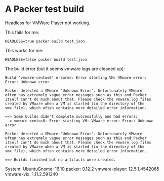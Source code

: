 # A Packer test build

Headless for VMWare Player not working.

This fails for me:

    HEADLESS=true packer build test.json

This works for me:

    HEADLESS=false packer build test.json

The build error (but it seems vmware logs are cleaned up):

```
Build 'vmware-centos6' errored: Error starting VM: VMware error: Error: Unknown error

Packer detected a VMware 'Unknown Error'. Unfortunately VMware
often has extremely vague error messages such as this and Packer
itself can't do much about that. Please check the vmware.log files
created by VMware when a VM is started (in the directory of the
vmx file), which often contains more detailed error information.

==> Some builds didn't complete successfully and had errors:
--> vmware-centos6: Error starting VM: VMware error: Error: Unknown error

Packer detected a VMware 'Unknown Error'. Unfortunately VMware
often has extremely vague error messages such as this and Packer
itself can't do much about that. Please check the vmware.log files
created by VMware when a VM is started (in the directory of the
vmx file), which often contains more detailed error information.

==> Builds finished but no artifacts were created.
```

System:
 UbuntuGnome: 16.10
 packer: 0.12.2
 vmware-player: 12.5.1.4542065      
 vmware-vix: 1.11.2.591240
